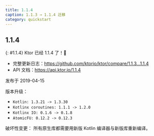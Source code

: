 ```yaml
---
title: 1.1.4
caption: 1.1.3 → 1.1.4 迁移
category: quickstart
---
```


## 1.1.4
{: #1.1.4}
Ktor 已经 1.1.4 了！🎉

* 完整更新日志：<https://github.com/ktorio/ktor/compare/1.1.3...1.1.4>
* API 文档：<https://api.ktor.io/1.1.4>

发布于 2019-04-15

版本升级：
* `Kotlin: 1.3.21 -> 1.3.30`
* `Kotlinx coroutines: 1.1.1 -> 1.2.0`
* `Kotlinx IO: 0.1.6 -> 0.1.8`
* `AtomicFU: 0.12.2 -> 0.12.3`

破坏性变更：
所有原生库都需要用新版 Kotlin 编译器与新版库重新编译。
